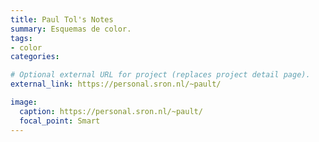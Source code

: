 ```yaml
---
title: Paul Tol's Notes
summary: Esquemas de color.
tags:
- color
categories:

# Optional external URL for project (replaces project detail page).
external_link: https://personal.sron.nl/~pault/

image:
  caption: https://personal.sron.nl/~pault/
  focal_point: Smart
---
```

